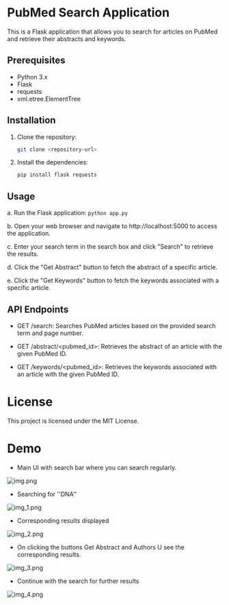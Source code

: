 # PubMed Search Application

This is a Flask application that allows you to search for articles on PubMed and retrieve their abstracts and keywords.

## Prerequisites

- Python 3.x
- Flask
- requests
- xml.etree.ElementTree

## Installation

1. Clone the repository:

   ```bash
   git clone <repository-url>

2. Install the dependencies:

    ```bash
    pip install flask requests

## Usage

a. Run the Flask application:
    ```
    python app.py
    ```
 
b. Open your web browser and navigate to http://localhost:5000 to access the application.

c. Enter your search term in the search box and click "Search" to retrieve the results.

d. Click the "Get Abstract" button to fetch the abstract of a specific article.

e. Click the "Get Keywords" button to fetch the keywords associated with a specific article.

## API Endpoints

* GET /search: Searches PubMed articles based on the provided search term and page number.

* GET /abstract/<pubmed_id>: Retrieves the abstract of an article with the given PubMed ID.

* GET /keywords/<pubmed_id>: Retrieves the keywords associated with an article with the given PubMed ID.

# License
This project is licensed under the MIT License.

# Demo
* Main UI with search bar where you can search regularly.

![img.png](img.png)

* Searching for ''DNA''

![img_1.png](img_1.png)

* Corresponding results displayed

![img_2.png](img_2.png)

* On clicking the buttons Get Abstract and Authors U see the corresponding results.

![img_3.png](img_3.png)

* Continue with the search for further results

![img_4.png](img_4.png)